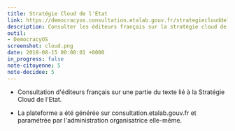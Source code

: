 ```yaml
---
title: Stratégie Cloud de l'Etat
link: https://democracyos.consultation.etalab.gouv.fr/strategieclouddeletat
description: Consulter les éditeurs français sur la stratégie cloud de l'Etat
outil:
- DemocracyOS
screenshot: cloud.png
date: 2018-08-15 00:00:01 +0000
in_progress: false
note-citoyenne: 5
note-decidee: 5
--- 
```

* Consultation d'éditeurs français sur une partie du texte lié à la Stratégie Cloud de l'Etat.

* La plateforme a été générée sur consultation.etalab.gouv.fr et paramétrée par l'administration organisatrice elle-même.
